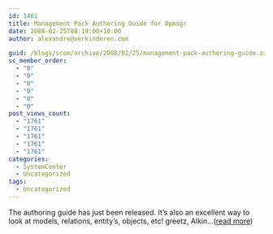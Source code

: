 ```yaml
---
id: 1461
title: Management Pack Authoring Guide for Opmsgr
date: 2008-02-25T08:19:00+10:00
author: alexandre@verkinderen.com

guid: /blogs/scom/archive/2008/02/25/management-pack-authoring-guide.aspx
sc_member_order:
  - "0"
  - "0"
  - "0"
  - "0"
  - "0"
  - "0"
post_views_count:
  - "1761"
  - "1761"
  - "1761"
  - "1761"
  - "1761"
categories:
  - SystemCenter
  - Uncategorized
tags:
  - Uncategorized
---
```

The authoring guide has just been released. It&#8217;s also an excellent way to look at models, relations, entity&#8217;s, objects, etc! greetz, Alkin&#8230;([read more](http://trycatch.be/blogs/scug/archive/2008/02/25/management-pack-authoring-guide.aspx))<img height="1" src="http://trycatch.be/aggbug.aspx?PostID=400" width="1" />
